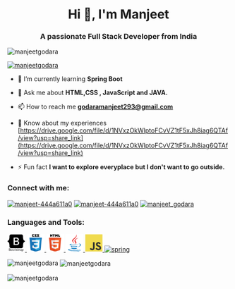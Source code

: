 <h1 align="center">Hi 👋, I'm Manjeet</h1>
<h3 align="center">A passionate Full Stack Developer from India</h3>

<p align="left"> <img src="https://komarev.com/ghpvc/?username=manjeetgodara&label=Profile%20views&color=0e75b6&style=flat" alt="manjeetgodara" /> </p>

<p align="left"> <a href="https://github.com/ryo-ma/github-profile-trophy"><img src="https://github-profile-trophy.vercel.app/?username=manjeetgodara" alt="manjeetgodara" /></a> </p>

- 🌱 I’m currently learning **Spring Boot**

- 💬 Ask me about **HTML,CSS , JavaScript and JAVA.**

- 📫 How to reach me **godaramanjeet293@gmail.com**

- 📄 Know about my experiences [https://drive.google.com/file/d/1NVxzOkWlptoFCvVZ1tF5xJh8iag6QTAf/view?usp=share_link](https://drive.google.com/file/d/1NVxzOkWlptoFCvVZ1tF5xJh8iag6QTAf/view?usp=share_link)

- ⚡ Fun fact **I want to explore everyplace but I don't want to go outside.**

<h3 align="left">Connect with me:</h3>
<p align="left">
  <a href="https://manjeetgodara.github.io/" target="blank"><img align="center" src="https://raw.githubusercontent.com/rahuldkjain/github-profile-readme-generator/master/src/images/icons/Social/git-hub-alt.svg" alt="manjeet-444a611a0" height="30" width="40" /></a>
<a href="https://linkedin.com/in/manjeet-444a611a0/" target="blank"><img align="center" src="https://raw.githubusercontent.com/rahuldkjain/github-profile-readme-generator/master/src/images/icons/Social/linked-in-alt.svg" alt="manjeet-444a611a0" height="30" width="40" /></a>
<a href="https://www.leetcode.com/Manjeet_Godara/" target="blank"><img align="center" src="https://raw.githubusercontent.com/rahuldkjain/github-profile-readme-generator/master/src/images/icons/Social/leet-code.svg" alt="manjeet_godara" height="30" width="40" /></a>
</p>

<h3 align="left">Languages and Tools:</h3>
<p align="left"> <a href="https://getbootstrap.com" target="_blank" rel="noreferrer"> <img src="https://raw.githubusercontent.com/devicons/devicon/master/icons/bootstrap/bootstrap-plain-wordmark.svg" alt="bootstrap" width="40" height="40"/> </a> <a href="https://www.w3schools.com/css/" target="_blank" rel="noreferrer"> <img src="https://raw.githubusercontent.com/devicons/devicon/master/icons/css3/css3-original-wordmark.svg" alt="css3" width="40" height="40"/> </a> <a href="https://www.w3.org/html/" target="_blank" rel="noreferrer"> <img src="https://raw.githubusercontent.com/devicons/devicon/master/icons/html5/html5-original-wordmark.svg" alt="html5" width="40" height="40"/> </a> <a href="https://www.java.com" target="_blank" rel="noreferrer"> <img src="https://raw.githubusercontent.com/devicons/devicon/master/icons/java/java-original.svg" alt="java" width="40" height="40"/> </a> <a href="https://developer.mozilla.org/en-US/docs/Web/JavaScript" target="_blank" rel="noreferrer"> <img src="https://raw.githubusercontent.com/devicons/devicon/master/icons/javascript/javascript-original.svg" alt="javascript" width="40" height="40"/> </a> <a href="https://spring.io/" target="_blank" rel="noreferrer"> <img src="https://www.vectorlogo.zone/logos/springio/springio-icon.svg" alt="spring" width="40" height="40"/> </a> </p>

<p><img align="left" src="https://github-readme-stats.vercel.app/api/top-langs?username=manjeetgodara&show_icons=true&locale=en&layout=compact" alt="manjeetgodara" /></p>

<p>&nbsp;<img align="center" src="https://github-readme-stats.vercel.app/api?username=manjeetgodara&show_icons=true&locale=en" alt="manjeetgodara" /></p>

<p><img align="center" src="https://github-readme-streak-stats.herokuapp.com/?user=manjeetgodara&" alt="manjeetgodara" /></p>
